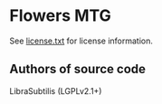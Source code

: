 Flowers MTG
===========
See [license.txt](./license.txt) for license information.

Authors of source code
----------------------
LibraSubtilis (LGPLv2.1+)

